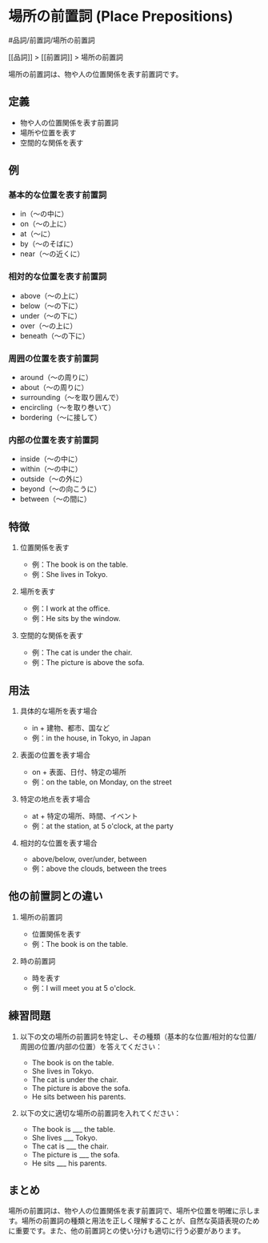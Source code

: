 # 場所の前置詞 (Place Prepositions)

#品詞/前置詞/場所の前置詞

[[品詞]] > [[前置詞]] > 場所の前置詞

場所の前置詞は、物や人の位置関係を表す前置詞です。

## 定義
- 物や人の位置関係を表す前置詞
- 場所や位置を表す
- 空間的な関係を表す

## 例
### 基本的な位置を表す前置詞
- in（～の中に）
- on（～の上に）
- at（～に）
- by（～のそばに）
- near（～の近くに）

### 相対的な位置を表す前置詞
- above（～の上に）
- below（～の下に）
- under（～の下に）
- over（～の上に）
- beneath（～の下に）

### 周囲の位置を表す前置詞
- around（～の周りに）
- about（～の周りに）
- surrounding（～を取り囲んで）
- encircling（～を取り巻いて）
- bordering（～に接して）

### 内部の位置を表す前置詞
- inside（～の中に）
- within（～の中に）
- outside（～の外に）
- beyond（～の向こうに）
- between（～の間に）

## 特徴
1. 位置関係を表す
   - 例：The book is on the table.
   - 例：She lives in Tokyo.

2. 場所を表す
   - 例：I work at the office.
   - 例：He sits by the window.

3. 空間的な関係を表す
   - 例：The cat is under the chair.
   - 例：The picture is above the sofa.

## 用法
1. 具体的な場所を表す場合
   - in + 建物、都市、国など
   - 例：in the house, in Tokyo, in Japan

2. 表面の位置を表す場合
   - on + 表面、日付、特定の場所
   - 例：on the table, on Monday, on the street

3. 特定の地点を表す場合
   - at + 特定の場所、時間、イベント
   - 例：at the station, at 5 o'clock, at the party

4. 相対的な位置を表す場合
   - above/below, over/under, between
   - 例：above the clouds, between the trees

## 他の前置詞との違い
1. 場所の前置詞
   - 位置関係を表す
   - 例：The book is on the table.

2. 時の前置詞
   - 時を表す
   - 例：I will meet you at 5 o'clock.

## 練習問題
1. 以下の文の場所の前置詞を特定し、その種類（基本的な位置/相対的な位置/周囲の位置/内部の位置）を答えてください：
   - The book is on the table.
   - She lives in Tokyo.
   - The cat is under the chair.
   - The picture is above the sofa.
   - He sits between his parents.

2. 以下の文に適切な場所の前置詞を入れてください：
   - The book is ___ the table.
   - She lives ___ Tokyo.
   - The cat is ___ the chair.
   - The picture is ___ the sofa.
   - He sits ___ his parents.

## まとめ
場所の前置詞は、物や人の位置関係を表す前置詞で、場所や位置を明確に示します。場所の前置詞の種類と用法を正しく理解することが、自然な英語表現のために重要です。また、他の前置詞との使い分けも適切に行う必要があります。 